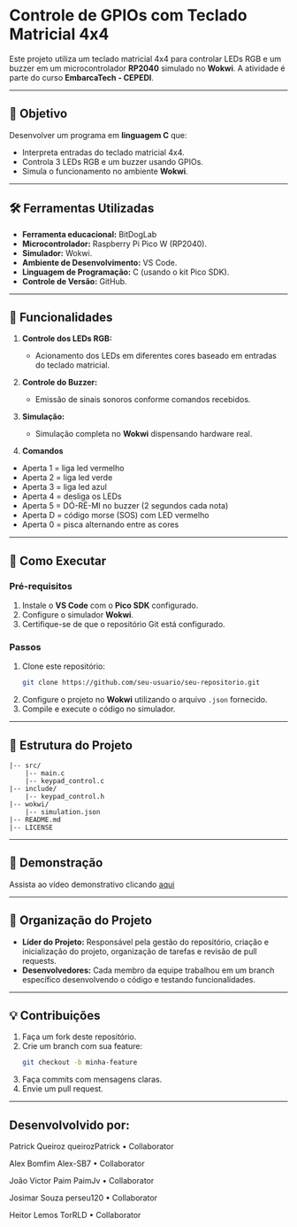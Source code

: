 # Controle de GPIOs com Teclado Matricial 4x4

Este projeto utiliza um teclado matricial 4x4 para controlar LEDs RGB e um buzzer em um microcontrolador **RP2040** simulado no **Wokwi**. A atividade é parte do curso **EmbarcaTech - CEPEDI**.

---

## 🎯 Objetivo

Desenvolver um programa em **linguagem C** que:
- Interpreta entradas do teclado matricial 4x4.
- Controla 3 LEDs RGB e um buzzer usando GPIOs.
- Simula o funcionamento no ambiente **Wokwi**.

---

## 🛠️ Ferramentas Utilizadas

- **Ferramenta educacional:** BitDogLab
- **Microcontrolador:** Raspberry Pi Pico W (RP2040).
- **Simulador:** Wokwi.
- **Ambiente de Desenvolvimento:** VS Code.
- **Linguagem de Programação:** C (usando o kit Pico SDK).
- **Controle de Versão:** GitHub.

---

## 🧩 Funcionalidades

1. **Controle dos LEDs RGB:**
   - Acionamento dos LEDs em diferentes cores baseado em entradas do teclado matricial.

2. **Controle do Buzzer:**
   - Emissão de sinais sonoros conforme comandos recebidos.

3. **Simulação:**
   - Simulação completa no **Wokwi** dispensando hardware real.
     
4. **Comandos**
- Aperta 1 = liga led vermelho
- Aperta 2 = liga led verde
- Aperta 3 = liga led azul
- Aperta 4 = desliga os LEDs
- Aperta 5 = DÓ-RÉ-MI no buzzer (2 segundos cada nota)
- Aperta D = código morse (SOS) com LED vermelho
- Aperta 0 = pisca alternando entre as cores

---

## 🚀 Como Executar

### Pré-requisitos
1. Instale o **VS Code** com o **Pico SDK** configurado.
2. Configure o simulador **Wokwi**.
3. Certifique-se de que o repositório Git está configurado.

### Passos
1. Clone este repositório:
   ```bash
   git clone https://github.com/seu-usuario/seu-repositorio.git
   ```
2. Configure o projeto no **Wokwi** utilizando o arquivo `.json` fornecido.
3. Compile e execute o código no simulador.

---

## 📝 Estrutura do Projeto

```
|-- src/
    |-- main.c
    |-- keypad_control.c
|-- include/
    |-- keypad_control.h
|-- wokwi/
    |-- simulation.json
|-- README.md
|-- LICENSE
```

---

## 🎥 Demonstração

Assista ao vídeo demonstrativo clicando [aqui](https://www.youtube.com/watch?v=0OIFq5b_DUI)

---

## 📌 Organização do Projeto

- **Líder do Projeto:** Responsável pela gestão do repositório, criação e inicialização do projeto, organização de tarefas e revisão de pull requests.
- **Desenvolvedores:** Cada membro da equipe trabalhou em um branch específico desenvolvendo o código e testando funcionalidades.

---

## 💡 Contribuições

1. Faça um fork deste repositório.
2. Crie um branch com sua feature:
   ```bash
   git checkout -b minha-feature
   ```
3. Faça commits com mensagens claras.
4. Envie um pull request.

---
## Desenvolvolvido por:

Patrick Queiroz 
queirozPatrick • Collaborator

Alex Bomfim
Alex-SB7 • Collaborator

João Victor Paim
PaimJv • Collaborator

Josimar Souza
perseu120 • Collaborator

Heitor Lemos
TorRLD • Collaborator
